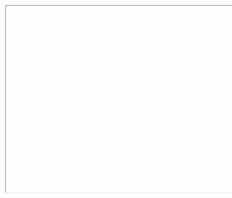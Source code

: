 <iframe	scr="[https://www.sec.gov/Archives/edgar/data/779152](https://www.sec.gov/ix?doc=/Archives/edgar/data/779152/000077915222000068/jkhy-20220805.htm)" width="800" height="600">
</iframe>